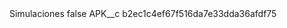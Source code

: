 <?xml version="1.0" encoding="UTF-8"?>
<CustomMetadata xmlns="http://soap.sforce.com/2006/04/metadata" xmlns:xsi="http://www.w3.org/2001/XMLSchema-instance" xmlns:xsd="http://www.w3.org/2001/XMLSchema">
    <label>Simulaciones</label>
    <protected>false</protected>
    <values>
        <field>APK__c</field>
        <value xsi:type="xsd:string">b2ec1c4ef67f516da7e33dda36afdf75</value>
    </values>
</CustomMetadata>
